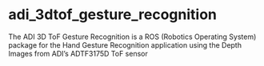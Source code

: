 # adi_3dtof_gesture_recognition
The ADI 3D ToF Gesture Recognition is a ROS (Robotics Operating System) package for the Hand Gesture Recognition application using the Depth Images from ADI’s ADTF3175D ToF sensor
